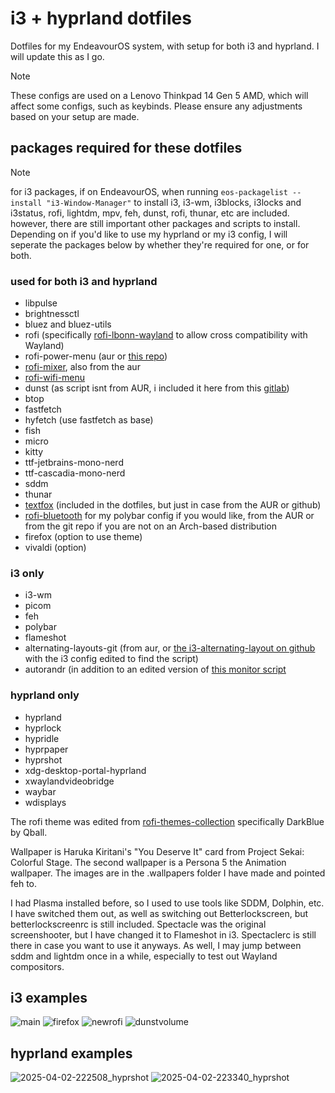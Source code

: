 # i3 + hyprland dotfiles
Dotfiles for my EndeavourOS system, with setup for both i3 and hyprland. I will update this as I go. 
>[!NOTE]
>These configs are used on a Lenovo Thinkpad 14 Gen 5 AMD, which will affect some configs, such as keybinds. Please ensure any adjustments based on your setup are made.

## packages required for these dotfiles
> [!NOTE]
> for i3 packages, if on EndeavourOS, when running ```eos-packagelist --install "i3-Window-Manager"``` to install i3, i3-wm, i3blocks, i3locks and i3status, rofi, lightdm, mpv, feh, dunst, rofi, thunar, etc are included. however, there are still important other packages and scripts to install.
> Depending on if you'd like to use my hyprland or my i3 config, I will seperate the packages below by whether they're required for one, or for both.

### used for both i3 and hyprland
- libpulse
- brightnessctl
- bluez and bluez-utils
- rofi (specifically [rofi-lbonn-wayland](https://github.com/lbonn/rofi) to allow cross compatibility with Wayland)
- rofi-power-menu (aur or [this repo](https://github.com/jluttine/rofi-power-menu))
- [rofi-mixer](https://github.com/joshpetit/rofi-mixer), also from the aur
- [rofi-wifi-menu](https://github.com/ericmurphyxyz/rofi-wifi-menu) 
- dunst (as script isnt from AUR, i included it here from this [gitlab](https://gitlab.com/Nmoleo/i3-volume-brightness-indicator))
- btop
- fastfetch
- hyfetch (use fastfetch as base)
- fish
- micro
- kitty
- ttf-jetbrains-mono-nerd
- ttf-cascadia-mono-nerd
- sddm
- thunar
- [textfox](https://github.com/adriankarlen/textfox) (included in the dotfiles, but just in case from the AUR or github)
- [rofi-bluetooth](https://github.com/nickclyde/rofi-bluetooth/tree/master) for my polybar config if you would like, from the AUR or from the git repo if you are not on an Arch-based distribution
- firefox (option to use theme)
- vivaldi (option)


### i3 only
- i3-wm
- picom
- feh
- polybar
- flameshot
- alternating-layouts-git (from aur, or [the i3-alternating-layout on github](https://github.com/olemartinorg/i3-alternating-layout?tab=readme-ov-file) with the i3 config edited to find the script)
- autorandr (in addition to an edited version of [this monitor script](https://github.com/davatorium/rofi-scripts/blob/master/monitor_layout.sh)

### hyprland only
- hyprland
- hyprlock
- hypridle
- hyprpaper
- hyprshot
- xdg-desktop-portal-hyprland 
- xwaylandvideobridge
- waybar
- wdisplays

The rofi theme was edited from [rofi-themes-collection](https://github.com/newmanls/rofi-themes-collection) specifically DarkBlue by Qball.

Wallpaper is Haruka Kiritani's "You Deserve It" card from Project Sekai: Colorful Stage. The second wallpaper is a Persona 5 the Animation wallpaper. The images are in the .wallpapers folder I have made and pointed feh to.

I had Plasma installed before, so I used to use tools like SDDM, Dolphin, etc. I have switched them out, as well as switching out Betterlockscreen, but betterlockscreenrc is still included. Spectacle was the original screenshooter, but I have changed it to Flameshot in i3. Spectaclerc is still there in case you want to use it anyways. As well, I may jump between sddm and lightdm once in a while, especially to test out Wayland compositors.


## i3 examples
![main](https://github.com/user-attachments/assets/77def8c2-13b9-411e-b709-3576ae2de946)
![firefox](https://github.com/user-attachments/assets/65bad86c-9cc9-4e57-993d-217b866fc202)
![newrofi](https://github.com/user-attachments/assets/0e98aa1f-8302-46a4-bb96-b477d1244dea)
![dunstvolume](https://github.com/user-attachments/assets/37e9a9ae-98cd-4cbe-bda3-edfa4e781de6)

## hyprland examples
![2025-04-02-222508_hyprshot](https://github.com/user-attachments/assets/b58deb9d-f2f1-469b-9e2a-554e4891bfe1)
![2025-04-02-223340_hyprshot](https://github.com/user-attachments/assets/2be3d593-239a-4ff0-99fc-6bdcabf3c43a)
